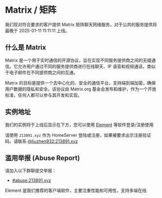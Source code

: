 # Matrix / 矩阵

我们现对符合要求的客户提供 Matrix 矩阵聊天网络服务，对于公共的服务提供将最晚于 2025-01-11 11:11:11 上线。

## 什么是 Matrix

Matrix 是一个用于实时通信的开源协议，旨在实现不同服务提供商之间的无缝通信。它允许用户通过不同的服务提供商进行在线聊天、IP 语音和视频通话，类似于电子邮件在不同提供商之间的互通。

Matrix 的目标是提供一个去中心化的、安全的通信平台，支持端到端加密，确保用户数据的隐私和安全。该协议由 Matrix.org 基金会发布和维护，作为一个开放标准，任何人都可以参与其开发和实现。

## 实例地址

我们的实例将于上线后显示在下方，您可以使用 [Element](https://app.element.io/#/) 等软件登录/注册使用

请使用 `213891.xyz` 作为 HomeServer 登陆或注册，如果被要求出示注册验证码，请联系 [@liuzhen932:213891.xyz](https://matrix.to/#/@liuzhen932:213891.xyz)

## 滥用举报 (Abuse Report)

请加入以下群聊提交举报：
- [#abuse:213891.xyz](https://matrix.to/#/#abuse:213891.xyz)

Element 是我们推荐的客户端软件，主要注重性能和可用性，支持多端在线
